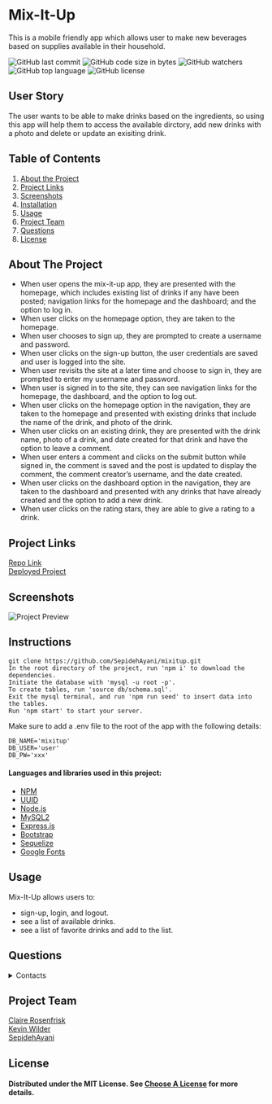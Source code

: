 # Mix-It-Up
This is a mobile friendly app which allows user to make new beverages based on supplies available in their household.

![GitHub last commit](https://img.shields.io/github/last-commit/SepidehAyani/mixitup)  ![GitHub code size in bytes](https://img.shields.io/github/languages/code-size/SepidehAyani/mixitup)  ![GitHub watchers](https://img.shields.io/github/watchers/SepidehAyani/mixitup?label=Watch&style=social)  ![GitHub top language](https://img.shields.io/github/languages/top/SepidehAyani/mixitup)  ![GitHub license](https://img.shields.io/badge/license-MIT-blueyellow) <br> 
## User Story 
The user wants to be able to make drinks based on the ingredients, so using this app will help them to access the available dirctory, add new drinks with a photo and delete or update an exisiting drink.

## Table of Contents 
1. [About the Project](#About-The-Project)
1. [Project Links](#Project-Links)
1. [Screenshots](#Screenshots)
1. [Installation](#Installation)
1. [Usage](#Usage)
1. [Project Team](#Project-Team)
1. [Questions](#Questions)
1. [License](#License)

## About The Project

- When user opens the mix-it-up app, they are presented with the homepage, which includes existing list of drinks if any have been posted; navigation links for the homepage and the dashboard; and the option to log in.
- When user clicks on the homepage option, they are taken to the homepage.
- When user chooses to sign up, they are prompted to create a username and password.
- When user clicks on the sign-up button, the user credentials are saved and user is logged into the site.
- When user revisits the site at a later time and choose to sign in, they are prompted to enter my username and password.
- When user is signed in to the site, they can see navigation links for the homepage, the dashboard, and the option to log out.
- When user clicks on the homepage option in the navigation, they are taken to the homepage and presented with existing drinks that include the name of the drink,  and photo of the drink.
- When user clicks on an existing drink, they are presented with the drink name, photo of a drink, and date created for that drink and have the option to leave a comment.
- When user enters a comment and clicks on the submit button while signed in, the comment is saved and the post is updated to display the comment, the comment creator’s username, and the date created.
- When user clicks on the dashboard option in the navigation, they are taken to the dashboard and presented with any drinks that have already created and the option to add a new drink.
- When user clicks on the rating stars, they are able to give a rating to a drink.


## Project Links
[Repo Link](https://github.com/SepidehAyani/mixitup) <br>
[Deployed Project](https://mixitupapp.herokuapp.com/)

## Screenshots
![Project Preview](main/assets/images/overview.png)

## Instructions

```
git clone https://github.com/SepidehAyani/mixitup.git
In the root directory of the project, run 'npm i' to download the dependencies.
Initiate the database with 'mysql -u root -p'.
To create tables, run 'source db/schema.sql'.
Exit the mysql terminal, and run 'npm run seed' to insert data into the tables.
Run 'npm start' to start your server.
```
Make sure to add a .env file to the root of the app with the following details:
```
DB_NAME='mixitup'
DB_USER='user'
DB_PW='xxx'
```
#### Languages and libraries used in this project:
- <a href="https://www.npmjs.com/">NPM</a>
- <a href="https://www.npmjs.com/package/uuid">UUID</a>
- <a href="https://nodejs.org/">Node.js</a>
- <a href="https://www.npmjs.com/package/mysql2">MySQL2</a>
- <a href="https://www.npmjs.com/package/express">Express.js</a>
- <a href="https://getbootstrap.com/">Bootstrap</a>
- <a href="https://sequelize.org/">Sequelize</a>
- <a href="https://fonts.google.com/">Google Fonts</a>

## Usage
Mix-It-Up allows users to:
- sign-up, login, and logout.
- see a list of available drinks.
- see a list of favorite drinks and add to the list.

## Questions
<details>
    <summary>Contacts</summary>
    claire.rosenfrisk@gmail.com <br>
    kevin_wilde564@yahoo.com <br>
    sepid.ayani@gmail.com <br>
</details>

## Project Team
[Claire Rosenfrisk](claire.rosenfrisk@gmail.com) <br>
[Kevin Wilder](kevin_wilde564@yahoo.com) <br>
[SepidehAyani](https://github.com/SepidehAyani) <br>

## License
#### Distributed under the MIT License. See [Choose A License](https://choosealicense.com/) for more details.